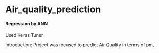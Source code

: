 # Air_quality_prediction
#### Regression by ANN
Used Keras Tuner

Introduction: Project was focused to predict Air Quality in terms of pm, 
